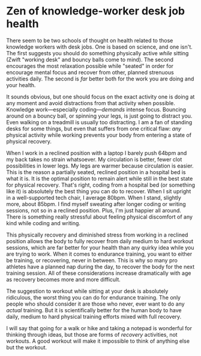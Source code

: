 # Zen of knowledge-worker desk job health

There seem to be two schools of thought on health related to those knowledge workers with desk jobs. One is based on science, and one isn't. The first suggests you should do something physically active *while* sitting (Zwift "working desk" and bouncy balls come to mind). The second encourages the most relaxation possible while "seated" in order for encourage mental focus and recover from other, planned strenuous activities daily. The second is *far* better both for the work you are doing and your health.

It sounds obvious, but one should focus on the exact activity one is doing at any moment and avoid distractions from that activity when possible. Knowledge work—especially coding—*demands* intense focus. Bouncing around on a bouncy ball, or spinning your legs, is just going to distract you. Even walking on a treadmill is usually too distracting. I am a fan of standing desks for some things, but even that suffers from one critical flaw: *any* physical activity while working prevents your body from entering a state of physical recovery.

When I work in a reclined position with a laptop I barely push 64bpm and my back takes no strain whatsoever. My circulation is better, fewer clot possibilities in lower legs. My legs are warmer because circulation is easier. This is the reason a partially seated, reclined position in a hospital bed is what it is. It is the optimal position to remain alert while still in the best state for physical recovery. That's right, coding from a hospital bed (or something like it) is absolutely the best thing you can do to recover. When I sit upright in a well-supported tech chair, I average 80bpm. When I stand, slightly more, about 85bpm. I find myself sweating after longer coding or writing sessions, not so in a reclined position. Plus, I'm just happier all around. There is something really stressful about feeling physical discomfort of any kind while coding and writing.

This physically recovery and diminished stress from working in a reclined position allows the body to fully recover from daily medium to hard workout sessions, which are far better for your health than any quirky idea while you are trying to work. When it comes to endurance training, you want to either be training, or recovering, never in between. This is why so many pro athletes have a planned nap during the day, to recover the body for the next training session. All of these considerations increase dramatically with age as recovery becomes more and more difficult.

The suggestion to workout while sitting at your desk is absolutely ridiculous, the worst thing you can do for endurance training. The only people who should consider it are those who never, ever want to do any *actual* training. But it is scientifically better for the human body to have daily, medium to hard physical training efforts mixed with full recovery.

I will say that going for a walk or hike and taking a notepad is wonderful for thinking through ideas, but those are forms of *recovery* activities, not workouts. A good workout will make it impossible to think of anything else but the workout.
